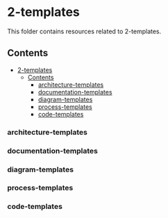 # 2-templates

This folder contains resources related to 2-templates.

## Contents

- [2-templates](#2-templates)
    - [Contents](#contents)
        - [architecture-templates](#architecture-templates)
        - [documentation-templates](#documentation-templates)
        - [diagram-templates](#diagram-templates)
        - [process-templates](#process-templates)
        - [code-templates](#code-templates)

<!-- - [architecture-templates](#architecture-templates)
- [documentation-templates](#documentation-templates)
- [diagram-templates](#diagram-templates)
- [process-templates](#process-templates)
- [code-templates](#code-templates) -->

### architecture-templates

### documentation-templates

### diagram-templates

### process-templates

### code-templates
